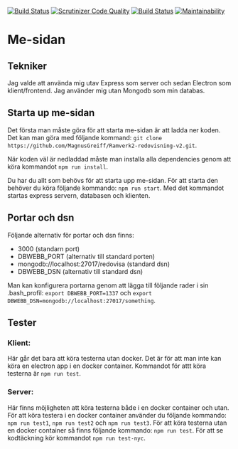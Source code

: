 [![Build Status](https://travis-ci.org/MagnusGreiff/Ramverk2-redovisning-v2.svg?branch=master)](https://travis-ci.org/MagnusGreiff/Ramverk2-redovisning-v2)
[![Scrutinizer Code Quality](https://scrutinizer-ci.com/g/MagnusGreiff/Ramverk2-redovisning-v2/badges/quality-score.png?b=master)](https://scrutinizer-ci.com/g/MagnusGreiff/Ramverk2-redovisning-v2/?branch=master)
[![Build Status](https://scrutinizer-ci.com/g/MagnusGreiff/Ramverk2-redovisning-v2/badges/build.png?b=master)](https://scrutinizer-ci.com/g/MagnusGreiff/Ramverk2-redovisning-v2/build-status/master)
[![Maintainability](https://api.codeclimate.com/v1/badges/a793a4f71d74dde35489/maintainability)](https://codeclimate.com/github/MagnusGreiff/Ramverk2-redovisning-v2/maintainability)

# Me-sidan

## Tekniker
Jag valde att använda mig utav Express som server och sedan Electron som klient/frontend. Jag använder mig utan Mongodb som min databas.

## Starta up me-sidan

Det första man måste göra för att starta me-sidan är att ladda ner koden. Det kan man göra med följande kommand: `git clone https://github.com/MagnusGreiff/Ramverk2-redovisning-v2.git`.

När koden väl är nedladdad måste man installa alla dependencies genom att köra kommandot `npm run install`.

Du har du allt som behövs för att starta upp me-sidan. För att starta den behöver du köra följande kommando: `npm run start`. Med det kommandot startas express servern, databasen och klienten.

## Portar och dsn
Följande alternativ för portar och dsn finns:
* 3000 (standarn port)
* DBWEBB_PORT (alternativ till standard porten)
* mongodb://localhost:27017/redovisa (standard dsn)
* DBWEBB_DSN (alternativ till standard dsn)

Man kan konfigurera portarna genom att lägga till följande rader i sin .bash_profil: `export DBWEBB_PORT=1337` och `export DBWEBB_DSN=mongodb://localhost:27017/something`.

## Tester
### Klient:
Här går det bara att köra testerna utan docker. Det är för att man inte kan köra en electron app i en docker container.
Kommandot för attt köra testerna är `npm run test`.
### Server:
Här finns möjligheten att köra testerna både i en docker container och utan.
För att köra testera i en docker container använder du följande kommando: `npm run test1`, `npm run test2` och `npm run test3`.
För att köra testerna utan en docker container så finns följande kommando: `npm run test`.
För att se kodtäckning kör kommandot `npm run test-nyc`.

